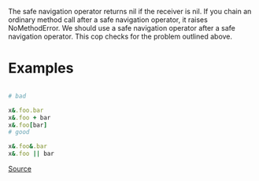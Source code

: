 
The safe navigation operator returns nil if the receiver is
nil. If you chain an ordinary method call after a safe
navigation operator, it raises NoMethodError. We should use a
safe navigation operator after a safe navigation operator.
This cop checks for the problem outlined above.

# Examples

```ruby

# bad

x&.foo.bar
x&.foo + bar
x&.foo[bar]
# good

x&.foo&.bar
x&.foo || bar
```

[Source](http://www.rubydoc.info/gems/rubocop/RuboCop/Cop/Lint/SafeNavigationChain)